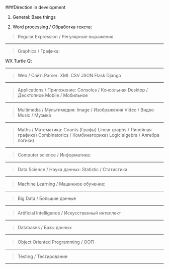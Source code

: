 ###Direction in development

1. General:
Base things

2. Word processing / Обработка текста:

> Regular Expression / Регулярные выражения	
---
>Graphics / Графика:

WX
Turtle
Qt

---
>Web / Сайт:
	Parser:
		XML
		CSV
		JSON
	Flask
	Django
---
>Applications / Приложение:
	Consoles / Консольная
	Desktop / Десктопное
	Mobile / Мобильное
---		
>Multimedia / Мультимедия:
	Image / Изображения
	Video / Видео
	Music / Музыка
---
>Maths / Математика:
	Counts (Графы)
	Linear graphs / Линейная графика)
	Combinatorics / Комбинаторика)
	Logic algebra / Алгебра логики)
---
>Computer science / Информатика:
---
>Data Science / Наука данных:
	Statistic / Статистика
---
>Machine Learning﻿ / Машинное обучение:
---
>Big Data / Большие данные
---
>Artificial Intelligence / Искусственный интеллект
---
>Databases / Базы данных
---
>Object Oriented Programming / ООП
---
>Testing / Тестирование
---
